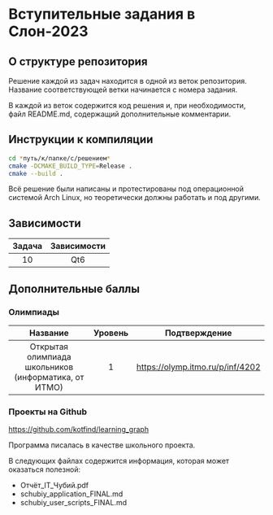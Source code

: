 # Вступительные задания в Слон-2023

## О структуре репозитория

Решение каждой из задач находится в одной из веток репозитория.
Название соответствующей ветки начинается с номера задания.

В каждой из веток содержится код решения и, при необходимости,
файл README.md, содержащий дополнительные комментарии.

## Инструкции к компиляции

```sh
cd *путь/к/папке/с/решением*
cmake -DCMAKE_BUILD_TYPE=Release .
cmake --build .
```

Всё решение были написаны и протестированы под операционной
системой Arch Linux, но теоретически должны работать и под другими.

## Зависимости

| Задача | Зависимости |
|:-:|:-:|
| 10 | Qt6 |

## Дополнительные баллы

### Олимпиады

| Название | Уровень | Подтверждение |
| :-: | :-: | :-: |
| Открытая олимпиада школьников (информатика, от ИТМО) | 1 | https://olymp.itmo.ru/p/inf/4202 |

### Проекты на Github

https://github.com/kotfind/learning_graph

Программа писалась в качестве школьного проекта.

В следующих файлах содержится информация, которая может оказаться полезной:

* Отчёт_IT_Чубий.pdf
* schubiy_application_FINAL.md
* schubiy_user_scripts_FINAL.md
